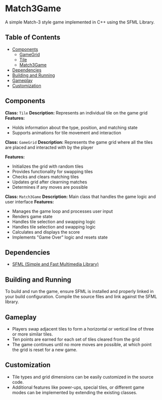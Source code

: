 # Match3Game

A simple Match-3 style game implemented in C++ using the SFML Library.

## Table of Contents
- [Components](#components)
  - [GameGrid](#gamegrid)
  - [Tile](#tile)
  - [Match3Game](#match3game)
- [Dependencies](#dependencies)
- [Building and Running](#building-and-running)
- [Gameplay](#gameplay)
- [Customization](#customization)

## Components

**Class:** `Tile`
**Description:** Represents an individual tile on the game grid
**Features:**
- Holds information about the type, position, and matching state
- Supports animations for tile movement and interaction

**Class:** `GameGrid`
**Description:** Represents the game grid where all the tiles are placed and interacted with by the player

**Features:**
- Initializes the grid with random tiles
- Provides functionality for swapping tiles
- Checks and clears matching tiles
- Updates grid after clearning matches
- Determines if any moves are possible

**Class:** `Match3Game`
**Description:** Main class that handles the game logic and user interface
**Features:**
- Manages the game loop and processes user input
- Renders game state
- Handles tile selection and swapping logic
- Handles tile selection and swapping logic
- Calculates and displays the score
- Implements "Game Over" logic and resets state

## Dependencies
- [SFML (Simple and Fast Multimedia Library)](https://www.sfml-dev.org/)

## Building and Running
To build and run the game, ensure SFML is installed and properly linked in your build configuration. Compile the source files and link against the SFML library.

## Gameplay
- Players swap adjacent tiles to form a horizontal or vertical line of three or more similar tiles.
- Ten points are earned for each set of tiles cleared from the grid
- The game continues until no more moves are possible, at which point the grid is reset for a new game.

## Customization
- Tile types and grid dimensions can be easily customized in the source code.
- Additional features like power-ups, special tiles, or different game modes can be implemented by extending the existing classes.
